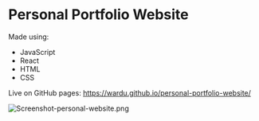 # Personal Portfolio Website


Made using:

- JavaScript
- React
- HTML
- CSS

Live on GitHub pages: https://wardu.github.io/personal-portfolio-website/

![Screenshot-personal-website.png](https://github.com/wardu/REACT-PORTFOLIO-1/blob/master/Screenshot-personal-website.png)
